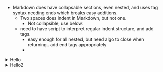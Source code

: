 - Markdown does have collapsable sections, even nested, and uses tag syntax needing ends which breaks easy additions.
  - Two spaces does indent in Markdown, but not one. 
    - Not collapsible, use below.
  - need to have script to interpret regular indent structure, and add tags. 
    - easy enough for all nested, but need algo to close when returning.. add end tags appropriately
    - 
       
<details><summary>
Hello
</summary><blockquote>
  
<details><summary>
  World
</summary><blockquote>
  
<details><summary>
    :smile:
</summary><blockquote>
</blockquote></details>
</blockquote></details>
  
<details><summary>
  World2
</summary><blockquote>
</blockquote></details>
</blockquote></details>
  
<details><summary>
Hello2
</summary><blockquote>
</blockquote></details>
